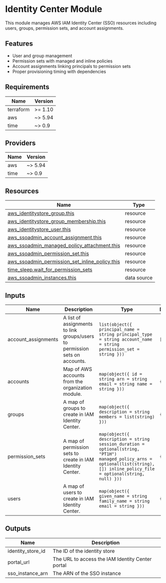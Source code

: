 # Identity Center Module

This module manages AWS IAM Identity Center (SSO) resources including users, groups, permission sets, and account assignments.

## Features

- User and group management
- Permission sets with managed and inline policies
- Account assignments linking principals to permission sets
- Proper provisioning timing with dependencies

<!-- BEGIN_TF_DOCS -->
## Requirements

| Name      | Version |
| --------- | ------- |
| terraform | >= 1.10 |
| aws       | ~> 5.94 |
| time      | ~> 0.9  |

## Providers

| Name | Version |
| ---- | ------- |
| aws  | ~> 5.94 |
| time | ~> 0.9  |

## Resources

| Name                                                                                                                                                                | Type        |
| ------------------------------------------------------------------------------------------------------------------------------------------------------------------- | ----------- |
| [aws_identitystore_group.this](https://registry.terraform.io/providers/hashicorp/aws/latest/docs/resources/identitystore_group)                                     | resource    |
| [aws_identitystore_group_membership.this](https://registry.terraform.io/providers/hashicorp/aws/latest/docs/resources/identitystore_group_membership)               | resource    |
| [aws_identitystore_user.this](https://registry.terraform.io/providers/hashicorp/aws/latest/docs/resources/identitystore_user)                                       | resource    |
| [aws_ssoadmin_account_assignment.this](https://registry.terraform.io/providers/hashicorp/aws/latest/docs/resources/ssoadmin_account_assignment)                     | resource    |
| [aws_ssoadmin_managed_policy_attachment.this](https://registry.terraform.io/providers/hashicorp/aws/latest/docs/resources/ssoadmin_managed_policy_attachment)       | resource    |
| [aws_ssoadmin_permission_set.this](https://registry.terraform.io/providers/hashicorp/aws/latest/docs/resources/ssoadmin_permission_set)                             | resource    |
| [aws_ssoadmin_permission_set_inline_policy.this](https://registry.terraform.io/providers/hashicorp/aws/latest/docs/resources/ssoadmin_permission_set_inline_policy) | resource    |
| [time_sleep.wait_for_permission_sets](https://registry.terraform.io/providers/hashicorp/time/latest/docs/resources/sleep)                                           | resource    |
| [aws_ssoadmin_instances.this](https://registry.terraform.io/providers/hashicorp/aws/latest/docs/data-sources/ssoadmin_instances)                                    | data source |

## Inputs

| Name                 | Description                                                                | Type                                                                                                                                                                                 | Default | Required |
| -------------------- | -------------------------------------------------------------------------- | ------------------------------------------------------------------------------------------------------------------------------------------------------------------------------------ | ------- | :------: |
| account\_assignments | A list of assignments to link groups/users to permission sets on accounts. | ```list(object({ principal_name = string principal_type = string account_name = string permission_set = string }))```                                                                | `[]`    |    no    |
| accounts             | Map of AWS accounts from the organization module.                          | ```map(object({ id = string arn = string email = string name = string }))```                                                                                                         | `{}`    |    no    |
| groups               | A map of groups to create in IAM Identity Center.                          | ```map(object({ description = string members = list(string) }))```                                                                                                                   | `{}`    |    no    |
| permission\_sets     | A map of permission sets to create in IAM Identity Center.                 | ```map(object({ description = string session_duration = optional(string, "PT1H") managed_policy_arns = optional(list(string), []) inline_policy_file = optional(string, null) }))``` | `{}`    |    no    |
| users                | A map of users to create in IAM Identity Center.                           | ```map(object({ given_name = string family_name = string email = string }))```                                                                                                       | `{}`    |    no    |

## Outputs

| Name                | Description                                      |
| ------------------- | ------------------------------------------------ |
| identity\_store\_id | The ID of the identity store                     |
| portal\_url         | The URL to access the IAM Identity Center portal |
| sso\_instance\_arn  | The ARN of the SSO instance                      |
<!-- END_TF_DOCS -->
